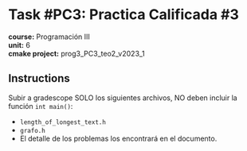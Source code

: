 # Task #PC3: Practica Calificada #3
**course:** Programación III  
**unit:** 6  
**cmake project:** prog3_PC3_teo2_v2023_1
## Instructions
Subir a gradescope SOLO los siguientes archivos, NO deben incluir la función `int main()`:
- `length_of_longest_text.h`
- `grafo.h`
- El detalle de los problemas los encontrará en el documento.